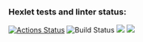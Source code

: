 ### Hexlet tests and linter status:
[![Actions Status](https://github.com/mityashTox/java-project-71/workflows/hexlet-check/badge.svg)](https://github.com/mityashTox/java-project-71/actions)
![Build Status](https://github.com/mityashTox/java-project-71/actions/workflows/build-check.yml/badge.svg)
<a href="https://codeclimate.com/github/mityashTox/java-project-71/maintainability"><img src="https://api.codeclimate.com/v1/badges/68c998ff3dfaec7b64ee/maintainability" /></a>
<a href="https://codeclimate.com/github/mityashTox/java-project-71/test_coverage"><img src="https://api.codeclimate.com/v1/badges/68c998ff3dfaec7b64ee/test_coverage" /></a>
